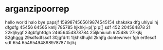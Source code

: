 # arganzipoorrep
hello world
halo
bye
papsjf
1599874565619874545154
shakaka
dfg
uhiyui
hj
dfgdfg
45456
64565
kmlj
785785
hjkhkj=p['p'p[]
sdf
452
204564878
21
22kljhygf
23gbfghfdgh
24656454878784
25ljkhiuiuh
62548k
27lkjkj
82ghggg
29sdfsdfssdf
30jgfdrtt
1ljkhklhujkl
2khjfg
dontewrwer
fgh
ertfesdf
sdf
654
65495494898978787
lkjlkj
